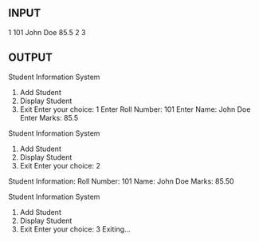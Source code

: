 ## INPUT

1
101
John Doe
85.5
2
3

## OUTPUT

Student Information System
1. Add Student
2. Display Student
3. Exit
Enter your choice: 1
Enter Roll Number: 101
Enter Name: John Doe
Enter Marks: 85.5

Student Information System
1. Add Student
2. Display Student
3. Exit
Enter your choice: 2

Student Information:
Roll Number: 101
Name: John Doe
Marks: 85.50

Student Information System
1. Add Student
2. Display Student
3. Exit
Enter your choice: 3
Exiting...
